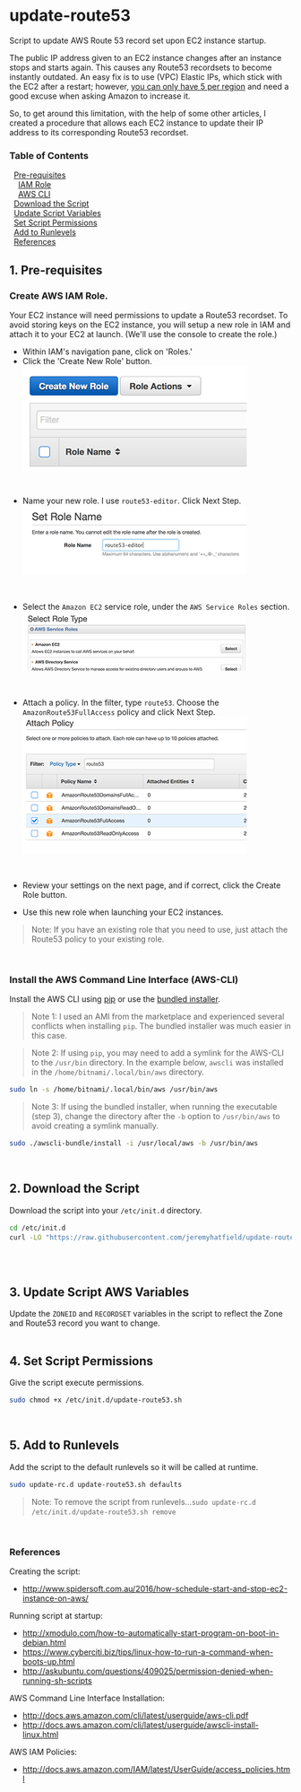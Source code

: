 update-route53
======
Script to update AWS Route 53 record set upon EC2 instance startup.

The public IP address given to an EC2 instance changes after an instance stops and starts again. This causes any Route53 recordsets to become instantly outdated. An easy fix is to use (VPC) Elastic IPs, which stick with the EC2 after a restart; however, [you can only have 5 per region](http://docs.aws.amazon.com/AWSEC2/latest/UserGuide/elastic-ip-addresses-eip.html#using-instance-addressing-limit) and need a good excuse when asking Amazon to increase it.

So, to get around this limitation, with the help of some other articles, I created a procedure that allows each EC2 instance to update their IP address to its corresponding Route53 recordset.
 
### Table of Contents
&nbsp;&nbsp;[Pre-requisites](#1-pre-requisites)  
&nbsp;&nbsp;&nbsp;&nbsp;[IAM Role](#create-aws-iam-role)  
&nbsp;&nbsp;&nbsp;&nbsp;[AWS CLI](#install-the-aws-command-line-interface-aws-cli)  
&nbsp;&nbsp;[Download the Script](#2-download-the-script)  
&nbsp;&nbsp;[Update Script Variables](#3-update-script-aws-variables)  
&nbsp;&nbsp;[Set Script Permissions](#4-set-script-permissions)  
&nbsp;&nbsp;[Add to Runlevels](#5-add-to-runlevels)  
&nbsp;&nbsp;[References](#references)


## 1. Pre-requisites

###  Create AWS IAM Role.
Your EC2 instance will need permissions to update a Route53 recordset. To avoid storing keys on the EC2 instance, you will setup a new role in IAM and attach it to your EC2 at launch. (We'll use  the console to create the role.)

  * Within IAM's navigation pane, click on 'Roles.'  
  * Click the 'Create New Role' button.  
![Create New Role Button](/images/1-create-new-role.png?raw=true "Create New Role")
<br />

  * Name your new role. I use `route53-editor`. Click Next Step.  
![Set Role Name](/images/2-set-role-name.png?raw=true "Set Role Name")
<br />

  * Select the `Amazon EC2` service role, under the `AWS Service Roles` section.  
![Select Role Type](/images/3-select-role-type.png?raw=true "Select Role Type")
<br />

  * Attach a policy. In the filter, type `route53`. Choose the `AmazonRoute53FullAccess` policy and click Next Step.  
![Attach Policy](/images/4-attach-policy.png?raw=true "Attach Policy")
<br />

  * Review your settings on the next page, and if correct, click the Create Role button.  
  
  * Use this new role when launching your EC2 instances.  
  >Note: If you have an existing role that you need to use, just attach the Route53 policy to your existing role.
<br />

### Install the AWS Command Line Interface (AWS-CLI)
Install the AWS CLI using [pip](http://docs.aws.amazon.com/cli/latest/userguide/awscli-install-linux.html) or use the [bundled installer](http://docs.aws.amazon.com/cli/latest/userguide/awscli-install-bundle.html).

>Note 1: I used an AMI from the marketplace and experienced several conflicts when installing `pip`. The bundled installer was much easier in this case.

>Note 2: If using `pip`, you may need to add a symlink for the AWS-CLI to the `/usr/bin` directory. In the example below, `awscli` was installed in the `/home/bitnami/.local/bin/aws` directory.
```bash
sudo ln -s /home/bitnami/.local/bin/aws /usr/bin/aws
```

>Note 3: If using the bundled installer, when running the executable (step 3), change the directory after the `-b` option to `/usr/bin/aws` to avoid creating a symlink manually.
```bash
sudo ./awscli-bundle/install -i /usr/local/aws -b /usr/bin/aws
```
<br />

## 2. Download the Script
Download the script into your `/etc/init.d` directory.
```bash
cd /etc/init.d
curl -LO "https://raw.githubusercontent.com/jeremyhatfield/update-route53/master/update-route53.sh"
```
<br /><br />

## 3. Update Script AWS Variables
Update the `ZONEID` and `RECORDSET` variables in the script to reflect the Zone and Route53 record you want to change.
<br /><br />

## 4. Set Script Permissions
Give the script execute permissions.
```bash
sudo chmod +x /etc/init.d/update-route53.sh
```
<br />

## 5. Add to Runlevels
Add the script to the default runlevels so it will be called at runtime.
```bash
sudo update-rc.d update-route53.sh defaults
```
>Note: To remove the script from runlevels...`sudo update-rc.d /etc/init.d/update-route53.sh remove`
<br />

### References
Creating the script:  
  - http://www.spidersoft.com.au/2016/how-schedule-start-and-stop-ec2-instance-on-aws/  

Running script at startup:  
  - http://xmodulo.com/how-to-automatically-start-program-on-boot-in-debian.html  
  - https://www.cyberciti.biz/tips/linux-how-to-run-a-command-when-boots-up.html  
  - http://askubuntu.com/questions/409025/permission-denied-when-running-sh-scripts  

AWS Command Line Interface Installation:
  - http://docs.aws.amazon.com/cli/latest/userguide/aws-cli.pdf  
  - http://docs.aws.amazon.com/cli/latest/userguide/awscli-install-linux.html  

AWS IAM Policies:  
  - http://docs.aws.amazon.com/IAM/latest/UserGuide/access_policies.html  
  
  
